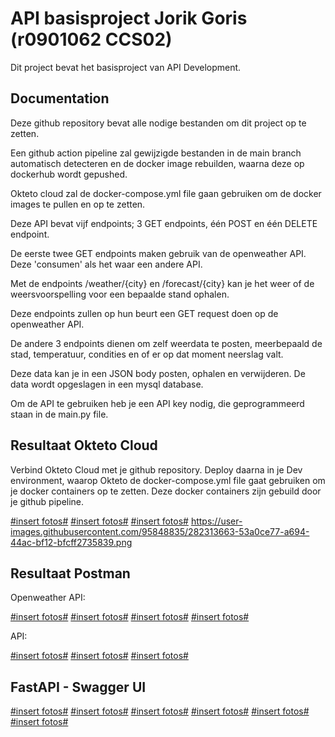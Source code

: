 
# API basisproject Jorik Goris (r0901062 CCS02)

Dit project bevat het basisproject van API Development.


## Documentation

Deze github repository bevat alle nodige bestanden om dit project op te zetten.

Een github action pipeline zal gewijzigde bestanden in de main branch automatisch detecteren en de docker image rebuilden, waarna deze op dockerhub wordt gepushed.

Okteto cloud zal de docker-compose.yml file gaan gebruiken om de docker images te pullen en op te zetten.

Deze API bevat vijf endpoints; 3 GET endpoints, één POST en één DELETE endpoint. 

De eerste twee GET endpoints maken gebruik van de openweather API. Deze 'consumen' als het waar een andere API. 

Met de endpoints /weather/{city} en /forecast/{city} kan je het weer of de weersvoorspelling voor een bepaalde stand ophalen.

Deze endpoints zullen op hun beurt een GET request doen op de openweather API. 

De andere 3 endpoints dienen om zelf weerdata te posten, meerbepaald de stad, temperatuur, condities en of er op dat moment neerslag valt.

Deze data kan je in een JSON body posten, ophalen en verwijderen. De data wordt opgeslagen in een mysql database.

Om de API te gebruiken heb je een API key nodig, die geprogrammeerd staan in de main.py file.




## Resultaat Okteto Cloud
Verbind Okteto Cloud met je github repository.
Deploy daarna in je Dev environment, waarop Okteto de docker-compose.yml file gaat gebruiken om je docker containers op te zetten. Deze docker containers zijn gebuild door je github pipeline.

[#insert fotos#](https://user-images.githubusercontent.com/95848835/282313650-c7057ae9-7261-4418-b942-2be89b033a00.png)
[#insert fotos#](https://user-images.githubusercontent.com/95848835/282313651-c4ff7f1c-82ff-4eb9-a939-399e65856b0b.png)
[#insert fotos#](https://user-images.githubusercontent.com/95848835/282313652-60c978b8-7fec-4eaa-b55a-ae8ea6ba1aca.png)
https://user-images.githubusercontent.com/95848835/282313663-53a0ce77-a694-44ac-bf12-bfcff2735839.png


## Resultaat Postman

Openweather API:

[#insert fotos#](https://user-images.githubusercontent.com/95848835/282313653-cd70e2c5-b183-4210-b657-70e7146829b1.png)
[#insert fotos#](https://user-images.githubusercontent.com/95848835/282313653-cd70e2c5-b183-4210-b657-70e7146829b1.png)
[#insert fotos#](https://user-images.githubusercontent.com/95848835/282313654-b9abcdbf-2e04-45dc-bb9e-c7de51a408e4.png)
[#insert fotos#](https://user-images.githubusercontent.com/95848835/282313657-7a9648b7-7052-4489-aeed-1e13af8a3534.png)


API:

[#insert fotos#](https://user-images.githubusercontent.com/95848835/282313658-e5c5d702-c7de-47a3-85b6-6321625dec5b.png)
[#insert fotos#](https://user-images.githubusercontent.com/95848835/282313660-357314bb-62ec-4d77-b636-da5620f29157.png)
[#insert fotos#](https://user-images.githubusercontent.com/95848835/282313661-b4865df6-5430-46a3-95b2-8b879b9fa945.png)

## FastAPI - Swagger UI
[#insert fotos#](https://user-images.githubusercontent.com/95848835/282313664-9a68f253-ca1a-4534-a6fc-fdb2d342d66e.png)
[#insert fotos#](https://user-images.githubusercontent.com/95848835/282313665-767af8bb-afe9-45bd-a17d-3a26564f2700.png)
[#insert fotos#](https://user-images.githubusercontent.com/95848835/282313666-31f410be-7b07-4420-adf2-ba1edf92dbca.png)
[#insert fotos#](https://user-images.githubusercontent.com/95848835/282313668-893aeaf0-ab07-42c8-9e05-4209291ed8ea.png)
[#insert fotos#](https://user-images.githubusercontent.com/95848835/282313669-b9e48dc9-ffb6-4a61-9a19-1fbb851714b5.png)
[#insert fotos#](https://user-images.githubusercontent.com/95848835/282313670-37d3e1cc-cc37-435a-9ed6-4ae069667a32.png)
